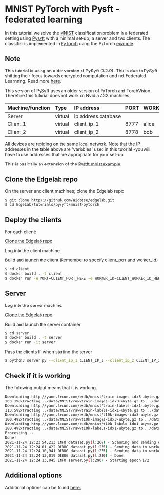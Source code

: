 
# MNIST PyTorch with Pysft - federated learning
In this tutorial we solve the [MNIST](http://yann.lecun.com/exdb/mnist/) classification problem in a federated setting using [Pysyft](https://github.com/OpenMined/PySyft/tree/PySyft/syft_0.2.x) with a minimal set-up; a server and two clients. The classifier is implemented in [PyTorch](https://pytorch.org/) using the PyTorch [example](https://github.com/pytorch/examples/tree/master/mnist).


## Note
This tutorial is using an older version of PySyft (0.2.9). This is due to PySyft shifting their focus towards encrypted computation and not Federated Learnning. Read more [here](https://github.com/OpenMined/PySyft). 

This version of PySyft uses an older version of PyTorch and TorchVision. Therefore this tutorial does not work on Nvidia AGX machines. 

| Machine/function | Type | IP address | PORT | WORKER_ID|
|-|:-|:-|:-|:-|
| Server | virtual | ip.address.database| | |
| Client_1 | virtual |  client_ip_1 | 8777 | alice |
| Client_2 | virtual |  client_ip_2 | 8778 | bob |



All devices are residing on the same local network. Note that the IP addresses in the table above are 'variables' used in this tutorial -you will have to use addresses that are appropriate for your set-up. 

This is basically an extension of the [Pystft mnist example](https://github.com/OpenMined/PySyft/tree/PySyft/syft_0.2.x/examples/tutorials/advanced/websockets_mnist). 

## Clone the Edgelab repo
On the server and client machines; clone the Edgelab repo:
````bash
$ git clone https://github.com/aidotse/edgelab.git
$ cd EdgeLab/tutorials/pysyft/mnist-pytorch
````

## Deploy the clients
For each client: 

[Clone the Edgelab repo](#Clone-the-Edgelab-repo)

Log into the client machine.

Build and launch the client (Remember to specify client_port and worker_id) 
````bash
$ cd client
$ docker build . -t client
$ docker run -e PORT=CLIENT_PORT_HERE -e WORKER_ID=CLIENT_WORKER_ID_HERE -it -p CLIENT_PORT_HERE:CLIENT_PORT_HERE client
````

## Server
Log into the server machine.

[Clone the Edgelab repo](#Clone-the-Edgelab-repo)


Build and launch the server container
````bash
$ cd server
$ docker build . -t server
$ docker run -it server
````
Pass the clients IP when starting the server
````bash
$ python3 server.py --client_ip_1 CLIENT_IP_1 --client_ip_2 CLIENT_IP_2
````

## Check if it is working
The following output means that it is working.
````bash
Downloading http://yann.lecun.com/exdb/mnist/train-images-idx3-ubyte.gz to ../data/MNIST/raw/train-images-idx3-ubyte.gz
100.1%Extracting ../data/MNIST/raw/train-images-idx3-ubyte.gz to ../data/MNIST/raw
Downloading http://yann.lecun.com/exdb/mnist/train-labels-idx1-ubyte.gz to ../data/MNIST/raw/train-labels-idx1-ubyte.gz
113.5%Extracting ../data/MNIST/raw/train-labels-idx1-ubyte.gz to ../data/MNIST/raw
Downloading http://yann.lecun.com/exdb/mnist/t10k-images-idx3-ubyte.gz to ../data/MNIST/raw/t10k-images-idx3-ubyte.gz
100.4%Extracting ../data/MNIST/raw/t10k-images-idx3-ubyte.gz to ../data/MNIST/raw
Downloading http://yann.lecun.com/exdb/mnist/t10k-labels-idx1-ubyte.gz to ../data/MNIST/raw/t10k-labels-idx1-ubyte.gz
180.4%Extracting ../data/MNIST/raw/t10k-labels-idx1-ubyte.gz to ../data/MNIST/raw
Processing...
Done!
2021-11-24 12:23:54,213 INFO dataset.py(l:266) - Scanning and sending data to alice, bob...
2021-11-24 12:24:01,422 DEBUG dataset.py(l:275) - Sending data to worker alice
2021-11-24 12:24:10,941 DEBUG dataset.py(l:275) - Sending data to worker bob
2021-11-24 12:24:13,019 DEBUG dataset.py(l:280) - Done!
2021-11-24 12:24:13,045 INFO server.py(l:290) - Starting epoch 1/2
````

## Additional options
Additional options can be found [here.](https://github.com/aidotse/EdgeLab/blob/1bd6ebd2f58066340ceb49cb6e00885db2eb13e9/tutorials/pysyft/mnist-pytorch/server/server.py#L175)